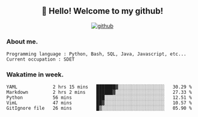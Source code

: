 <h2 align="center">👋 Hello! Welcome to my github! </h2>
<p align="center">
  <a href="https://github.com/usergwen"><img src="https://img.shields.io/badge/GitHub-24292e" alt="github"></a>
</p>

### About me.

```Plain Text
Programming language : Python, Bash, SQL, Java, Javascript, etc...
Current occupation : SDET
```
### Wakatime in week.

<!--START_SECTION:waka-->
```text
YAML             2 hrs 15 mins   ███████▓░░░░░░░░░░░░░░░░░   30.29 % 
Markdown         2 hrs 2 mins    ██████▓░░░░░░░░░░░░░░░░░░   27.33 % 
Python           56 mins         ███░░░░░░░░░░░░░░░░░░░░░░   12.51 % 
VimL             47 mins         ██▓░░░░░░░░░░░░░░░░░░░░░░   10.57 % 
GitIgnore file   26 mins         █▒░░░░░░░░░░░░░░░░░░░░░░░   05.90 % 
```
<!--END_SECTION:waka-->

